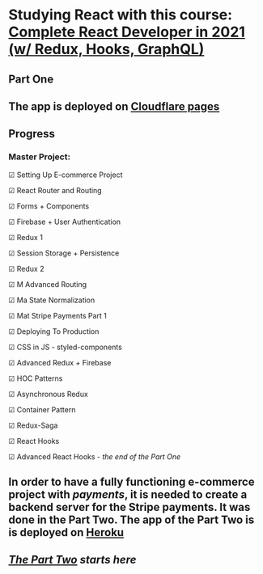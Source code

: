 # Studying React with this course: [Complete React Developer in 2021 (w/ Redux, Hooks, GraphQL)](https://www.udemy.com/course/complete-react-developer-zero-to-mastery/)

## Part One

## The app is deployed on [Cloudflare pages](https://crwn.pages.dev/)

## Progress

### Master Project:

☑ Setting Up E-commerce Project

☑ React Router and Routing

☑ Forms + Components

☑ Firebase + User Authentication

☑ Redux 1

☑ Session Storage + Persistence

☑ Redux 2

☑ M Advanced Routing

☑ Ma State Normalization

☑ Mat Stripe Payments Part 1

☑ Deploying To Production

☑ CSS in JS - styled-components

☑ Advanced Redux + Firebase

☑ HOC Patterns

☑ Asynchronous Redux

☑ Container Pattern

☑ Redux-Saga

☑ React Hooks

☑ Advanced React Hooks - _the end of the Part One_

## In order to have a fully functioning e-commerce project with _payments_, it is needed to create a backend server for the Stripe payments. It was done in the Part Two. The app of the Part Two is is deployed on [Heroku](https://crwnv2.herokuapp.com/)

## _[The Part Two](https://github.com/s-p-ko/crwn-clothing-ver2) starts here_
